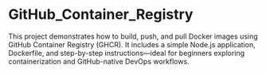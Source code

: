 # GitHub_Container_Registry
This project demonstrates how to build, push, and pull Docker images using GitHub Container Registry (GHCR). It includes a simple Node.js application, Dockerfile, and step-by-step instructions—ideal for beginners exploring containerization and GitHub-native DevOps workflows.
